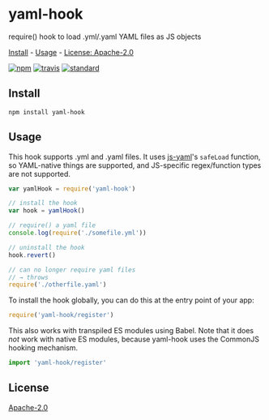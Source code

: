 # yaml-hook
require() hook to load .yml/.yaml YAML files as JS objects

[Install](#install) - [Usage](#usage) - [License: Apache-2.0](#license)

[![npm][npm-image]][npm-url]
[![travis][travis-image]][travis-url]
[![standard][standard-image]][standard-url]

[npm-image]: https://img.shields.io/npm/v/yaml-hook.svg?style=flat-square
[npm-url]: https://www.npmjs.com/package/yaml-hook
[travis-image]: https://img.shields.io/travis/goto-bus-stop/yaml-hook.svg?style=flat-square
[travis-url]: https://travis-ci.org/goto-bus-stop/yaml-hook
[standard-image]: https://img.shields.io/badge/code%20style-standard-brightgreen.svg?style=flat-square
[standard-url]: http://npm.im/standard

## Install
```
npm install yaml-hook
```

## Usage
This hook supports .yml and .yaml files. It uses [js-yaml](https://github.com/nodeca/js-yaml)'s `safeLoad` function, so YAML-native things are supported, and JS-specific regex/function types are not supported.

```js
var yamlHook = require('yaml-hook')

// install the hook
var hook = yamlHook()

// require() a yaml file
console.log(require('./somefile.yml'))

// uninstall the hook
hook.revert()

// can no longer require yaml files
// → throws
require('./otherfile.yaml')
```

To install the hook globally, you can do this at the entry point of your app:

```js
require('yaml-hook/register')
```

This also works with transpiled ES modules using Babel. Note that it does _not_ work with native ES modules, because yaml-hook uses the CommonJS hooking mechanism.
```js
import 'yaml-hook/register'
```

## License
[Apache-2.0](LICENSE.md)
